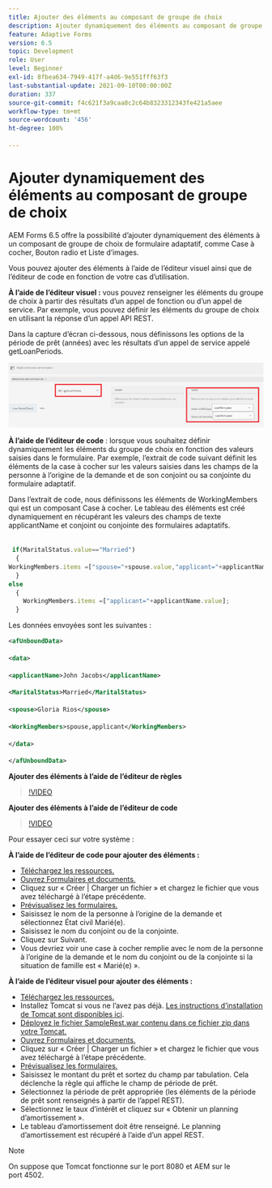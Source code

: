 ```yaml
---
title: Ajouter des éléments au composant de groupe de choix
description: Ajouter dynamiquement des éléments au composant de groupe de choix
feature: Adaptive Forms
version: 6.5
topic: Development
role: User
level: Beginner
exl-id: 8fbea634-7949-417f-a4d6-9e551fff63f3
last-substantial-update: 2021-09-10T00:00:00Z
duration: 337
source-git-commit: f4c621f3a9caa8c2c64b8323312343fe421a5aee
workflow-type: tm+mt
source-wordcount: '456'
ht-degree: 100%

---
```


# Ajouter dynamiquement des éléments au composant de groupe de choix

AEM Forms 6.5 offre la possibilité d’ajouter dynamiquement des éléments à un composant de groupe de choix de formulaire adaptatif, comme Case à cocher, Bouton radio et Liste d’images.


Vous pouvez ajouter des éléments à l’aide de l’éditeur visuel ainsi que de l’éditeur de code en fonction de votre cas d’utilisation.

**À l’aide de l’éditeur visuel :** vous pouvez renseigner les éléments du groupe de choix à partir des résultats d’un appel de fonction ou d’un appel de service. Par exemple, vous pouvez définir les éléments du groupe de choix en utilisant la réponse d’un appel API REST.

Dans la capture d’écran ci-dessous, nous définissons les options de la période de prêt (années) avec les résultats d’un appel de service appelé getLoanPeriods.

![Éditeur de règles](assets/ruleeditor.png)

**À l’aide de l’éditeur de code** : lorsque vous souhaitez définir dynamiquement les éléments du groupe de choix en fonction des valeurs saisies dans le formulaire. Par exemple, l’extrait de code suivant définit les éléments de la case à cocher sur les valeurs saisies dans les champs de la personne à l’origine de la demande et de son conjoint ou sa conjointe du formulaire adaptatif.

Dans l’extrait de code, nous définissons les éléments de WorkingMembers qui est un composant Case à cocher. Le tableau des éléments est créé dynamiquement en récupérant les valeurs des champs de texte applicantName et conjoint ou conjointe des formulaires adaptatifs.

```javascript
 
 if(MaritalStatus.value=="Married")
  {
WorkingMembers.items =["spouse="+spouse.value,"applicant="+applicantName.value];
  }
else
  {
    WorkingMembers.items =["applicant="+applicantName.value];
  }
```

Les données envoyées sont les suivantes :

```xml
<afUnboundData>

<data>

<applicantName>John Jacobs</applicantName>

<MaritalStatus>Married</MaritalStatus>

<spouse>Gloria Rios</spouse>

<WorkingMembers>spouse,applicant</WorkingMembers>

</data>

</afUnboundData>
```

**Ajouter des éléments à l’aide de l’éditeur de règles**

>[!VIDEO](https://video.tv.adobe.com/v/26847?quality=12&learn=on)

**Ajouter des éléments à l’aide de l’éditeur de code**

>[!VIDEO](https://video.tv.adobe.com/v/26848?quality=12&learn=on)

Pour essayer ceci sur votre système :

**À l’aide de l’éditeur de code pour ajouter des éléments :**

* [Téléchargez les ressources.](assets/usingthecodeeditor.zip)
* [Ouvrez Formulaires et documents.](http://localhost:4502/aem/forms.html/content/dam/formsanddocuments)
* Cliquez sur « Créer | Charger un fichier » et chargez le fichier que vous avez téléchargé à l’étape précédente.
* [Prévisualisez les formulaires.](http://localhost:4502/content/dam/formsanddocuments/simpleform/jcr:content?wcmmode=disabled)
* Saisissez le nom de la personne à l’origine de la demande et sélectionnez État civil Marié(e).
* Saisissez le nom du conjoint ou de la conjointe.
* Cliquez sur Suivant.
* Vous devriez voir une case à cocher remplie avec le nom de la personne à l’origine de la demande et le nom du conjoint ou de la conjointe si la situation de famille est « Marié(e) ».

**À l’aide de l’éditeur visuel pour ajouter des éléments :**

* [Téléchargez les ressources.](assets/usingthevisualeditor.zip)
* Installez Tomcat si vous ne l’avez pas déjà. [Les instructions d’installation de Tomcat sont disponibles ici](https://experienceleague.adobe.com/docs/experience-manager-learn/forms/ic-print-channel-tutorial/introduction.html?lang=fr).
* [Déployez le fichier SampleRest.war contenu dans ce fichier zip dans votre Tomcat.](assets/sample-rest.zip)
* [Ouvrez Formulaires et documents.](http://localhost:4502/aem/forms.html/content/dam/formsanddocuments)
* Cliquez sur « Créer | Charger un fichier » et chargez le fichier que vous avez téléchargé à l’étape précédente.
* [Prévisualisez les formulaires.](http://localhost:4502/content/dam/formsanddocuments/amortizationschedule/jcr:content?wcmmode=disabled)
* Saisissez le montant du prêt et sortez du champ par tabulation. Cela déclenche la règle qui affiche le champ de période de prêt.
* Sélectionnez la période de prêt appropriée (les éléments de la période de prêt sont renseignés à partir de l’appel REST).
* Sélectionnez le taux d’intérêt et cliquez sur « Obtenir un planning d’amortissement ».
* Le tableau d’amortissement doit être renseigné. Le planning d’amortissement est récupéré à l’aide d’un appel REST.

>[!NOTE]
> On suppose que Tomcat fonctionne sur le port 8080 et AEM sur le port 4502.
